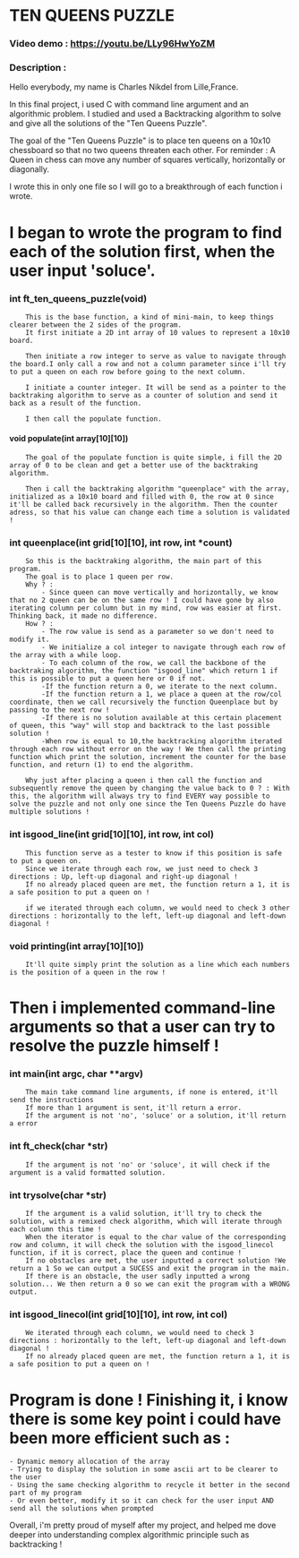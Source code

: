 # TEN QUEENS PUZZLE
### Video demo : https://youtu.be/LLy96HwYoZM
### Description :
Hello everybody, my name is Charles Nikdel from Lille,France.

In this final project, i used C with command line argument and an algorithmic problem.
I studied and used a Backtracking algorithm to solve and give all the solutions of the "Ten Queens Puzzle".

The goal of the "Ten Queens Puzzle" is to place ten queens on a 10x10 chessboard so that no two queens threaten each other.
For reminder : A Queen in chess can move any number of squares vertically, horizontally or diagonally.

I wrote this in only one file so I will go to a breakthrough of each function i wrote.
# I began to wrote the program to find each of the solution first, when the user input 'soluce'.

### int	ft_ten_queens_puzzle(void)

        This is the base function, a kind of mini-main, to keep things clearer between the 2 sides of the program.
        It first initiate a 2D int array of 10 values to represent a 10x10 board.

        Then initiate a row integer to serve as value to navigate through the board.I only call a row and not a column parameter since i'll try to put a queen on each row before going to the next column.

        I initiate a counter integer. It will be send as a pointer to the backtraking algorithm to serve as a counter of solution and send it back as a result of the function.

        I then call the populate function.
#### void	populate(int array[10][10])

        The goal of the populate function is quite simple, i fill the 2D array of 0 to be clean and get a better use of the backtraking algorithm.

        Then i call the backtraking algorithm "queenplace" with the array, initialized as a 10x10 board and filled with 0, the row at 0 since it'll be called back recursively in the algorithm. Then the counter adress, so that his value can change each time a solution is validated !

### int	queenplace(int grid[10][10], int row, int *count)

        So this is the backtraking algorithm, the main part of this program.
        The goal is to place 1 queen per row.
        Why ? :
            - Since queen can move vertically and horizontally, we know that no 2 queen can be on the same row ! I could have gone by also iterating column per column but in my mind, row was easier at first. Thinking back, it made no difference.
        How ? :
            - The row value is send as a parameter so we don't need to modify it.
            - We initialize a col integer to navigate through each row of the array with a while loop.
            - To each column of the row, we call the backbone of the backtraking algorithm, the function "isgood_line" which return 1 if this is possible to put a queen here or 0 if not.
            -If the function return a 0, we iterate to the next column.
            -If the function return a 1, we place a queen at the row/col coordinate, then we call recursively the function Queenplace but by passing to the next row !
            -If there is no solution available at this certain placement of queen, this "way" will stop and backtrack to the last possible solution !
            -When row is equal to 10,the backtracking algorithm iterated through each row without error on the way ! We then call the printing function which print the solution, increment the counter for the base function, and return (1) to end the algorithm.

        Why just after placing a queen i then call the function and subsequently remove the queen by changing the value back to 0 ? : With this, the algorithm will always try to find EVERY way possible to solve the puzzle and not only one since the Ten Queens Puzzle do have multiple solutions !

### int	isgood_line(int grid[10][10], int row, int col)

        This function serve as a tester to know if this position is safe to put a queen on.
        Since we iterate through each row, we just need to check 3 directions : Up, left-up diagonal and right-up diagonal !
        If no already placed queen are met, the function return a 1, it is a safe position to put a queen on !

        if we iterated through each column, we would need to check 3 other directions : horizontally to the left, left-up diagonal and left-down diagonal !

### void	printing(int array[10][10])

        It'll quite simply print the solution as a line which each numbers is the position of a queen in the row !

# Then i implemented command-line arguments so that a user can try to resolve the puzzle himself !

### int	main(int argc, char **argv)

        The main take command line arguments, if none is entered, it'll send the instructions
        If more than 1 argument is sent, it'll return a error.
        If the argument is not 'no', 'soluce' or a solution, it'll return a error

### int ft_check(char *str)

        If the argument is not 'no' or 'soluce', it will check if the argument is a valid formatted solution.

### int	trysolve(char *str)

        If the argument is a valid solution, it'll try to check the solution, with a remixed check algorithm, which will iterate through each column this time !
        When the iterator is equal to the char value of the corresponding row and column, it will check the solution with the isgood_linecol function, if it is correct, place the queen and continue !
        If no obstacles are met, the user inputted a correct solution !We return a 1 So we can output a SUCESS and exit the program in the main.
        If there is an obstacle, the user sadly inputted a wrong solution... We then return a 0 so we can exit the program with a WRONG output.

### int	isgood_linecol(int grid[10][10], int row, int col)

        We iterated through each column, we would need to check 3 directions : horizontally to the left, left-up diagonal and left-down diagonal !
        If no already placed queen are met, the function return a 1, it is a safe position to put a queen on !

# Program is done ! Finishing it, i know there is some key point i could have been more efficient such as :

    - Dynamic memory allocation of the array
    - Trying to display the solution in some ascii art to be clearer to the user
    - Using the same checking algorithm to recycle it better in the second part of my program
    - Or even better, modify it so it can check for the user input AND send all the solutions when prompted

Overall, i'm pretty proud of myself after my project, and helped me dove deeper into understanding complex algorithmic principle such as backtracking !